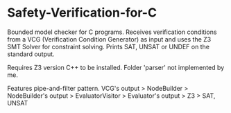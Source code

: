 Safety-Verification-for-C
=========================

Bounded model checker for C programs.
Receives verification conditions from a VCG (Verification Condition Generator) as input and uses the Z3 SMT Solver for constraint solving.
Prints SAT, UNSAT or UNDEF on the standard output.

Requires Z3 version C++ to be installed.
Folder 'parser' not implemented by me.

Features pipe-and-filter pattern.
VCG's output > NodeBuilder > NodeBuilder's output > EvaluatorVisitor > Evaluator's output > Z3 > SAT, UNSAT

